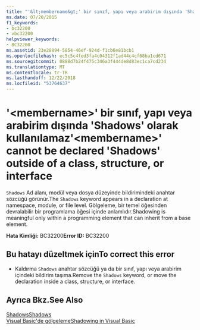 ```yaml
---
title: "'&lt;membername&gt;' bir sınıf, yapı veya arabirim dışında 'Shadows' olarak kullanılamaz"
ms.date: 07/20/2015
f1_keywords:
- bc32200
- vbc32200
helpviewer_keywords:
- BC32200
ms.assetid: 23e28894-5854-46ef-924d-f1cb6e81bcb1
ms.openlocfilehash: ec5c5c4fed3fa4c04312f1ad44c4cf68ba1cd671
ms.sourcegitcommit: 0888d7b24f475c346a3f444de8d83ec1ca7cd234
ms.translationtype: MT
ms.contentlocale: tr-TR
ms.lasthandoff: 12/22/2018
ms.locfileid: "53764637"
---
```

# <a name="ltmembernamegt-cannot-be-declared-shadows-outside-of-a-class-structure-or-interface"></a><span data-ttu-id="d9282-102">'&lt;membername&gt;' bir sınıf, yapı veya arabirim dışında 'Shadows' olarak kullanılamaz</span><span class="sxs-lookup"><span data-stu-id="d9282-102">'&lt;membername&gt;' cannot be declared 'Shadows' outside of a class, structure, or interface</span></span>
<span data-ttu-id="d9282-103">`Shadows` Ad alanı, modül veya dosya düzeyinde bildirimindeki anahtar sözcüğü görünür.</span><span class="sxs-lookup"><span data-stu-id="d9282-103">The `Shadows` keyword appears in a declaration at namespace, module, or file level.</span></span> <span data-ttu-id="d9282-104">Gölgeleme, bir temel öğesinden devralabilir bir programlama öğesi içinde anlamlıdır.</span><span class="sxs-lookup"><span data-stu-id="d9282-104">Shadowing is meaningful only within a programming element that can inherit from a base element.</span></span>  
  
 <span data-ttu-id="d9282-105">**Hata Kimliği:** BC32200</span><span class="sxs-lookup"><span data-stu-id="d9282-105">**Error ID:** BC32200</span></span>  
  
## <a name="to-correct-this-error"></a><span data-ttu-id="d9282-106">Bu hatayı düzeltmek için</span><span class="sxs-lookup"><span data-stu-id="d9282-106">To correct this error</span></span>  
  
-   <span data-ttu-id="d9282-107">Kaldırma `Shadows` anahtar sözcüğü ya da bir sınıf, yapı veya arabirim içindeki bildirim taşıma.</span><span class="sxs-lookup"><span data-stu-id="d9282-107">Remove the `Shadows` keyword, or move the declaration inside a class, structure, or interface.</span></span>  
  
## <a name="see-also"></a><span data-ttu-id="d9282-108">Ayrıca Bkz.</span><span class="sxs-lookup"><span data-stu-id="d9282-108">See Also</span></span>  
 [<span data-ttu-id="d9282-109">Shadows</span><span class="sxs-lookup"><span data-stu-id="d9282-109">Shadows</span></span>](../../visual-basic/language-reference/modifiers/shadows.md)  
 [<span data-ttu-id="d9282-110">Visual Basic'de gölgeleme</span><span class="sxs-lookup"><span data-stu-id="d9282-110">Shadowing in Visual Basic</span></span>](../../visual-basic/programming-guide/language-features/declared-elements/shadowing.md)
